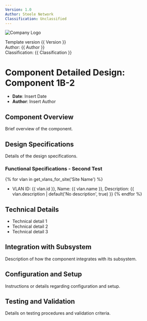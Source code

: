```yaml
---
Version: 1.0
Author: Steele Network
Classification: Unclassified
---
```


![Company Logo](/common_images/companylogo.png)


Template version {{ Version }}<br>
Author: {{ Author }}<br>
Classification: {{ Classification }}<br>

# Component Detailed Design: Component 1B-2

- **Date**: Insert Date
- **Author**: Insert Author

## Component Overview
Brief overview of the component.

## Design Specifications
Details of the design specifications.

### Functional Specifications - Second Test


{% for vlan in get_vlans_for_site('Site Name') %}
- VLAN ID: {{ vlan.id }}, Name: {{ vlan.name }}, Description: {{ vlan.description | default('No description', true) }}
{% endfor %}


## Technical Details
- Technical detail 1
- Technical detail 2
- Technical detail 3

## Integration with Subsystem
Description of how the component integrates with its subsystem.

## Configuration and Setup
Instructions or details regarding configuration and setup.

## Testing and Validation
Details on testing procedures and validation criteria.
